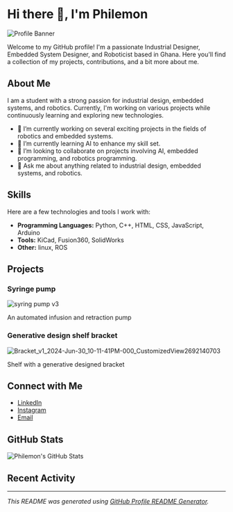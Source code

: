 # Hi there 👋, I'm Philemon

![Profile Banner](path/to/your/banner/image.png)

Welcome to my GitHub profile! I'm a passionate Industrial Designer, Embedded System Designer, and Roboticist based in Ghana. Here you'll find a collection of my projects, contributions, and a bit more about me.

## About Me

I am a student with a strong passion for industrial design, embedded systems, and robotics. Currently, I'm working on various projects while continuously learning and exploring new technologies.

- 🔭 I’m currently working on several exciting projects in the fields of robotics and embedded systems.
- 🌱 I’m currently learning AI to enhance my skill set.
- 👯 I’m looking to collaborate on projects involving AI, embedded programming, and robotics programming.
- 💬 Ask me about anything related to industrial design, embedded systems, and robotics.

## Skills

Here are a few technologies and tools I work with:

- **Programming Languages:** Python, C++, HTML, CSS, JavaScript, Arduino
- **Tools:** KiCad, Fusion360, SolidWorks
- **Other:** linux, ROS

## Projects

### Syringe pump


![syring pump v3](https://github.com/Phil-obed/Phil-obed/assets/50866640/313af2cf-dcfd-47bc-b46d-5691abdf8aba)

An automated infusion and retraction pump

### Generative design shelf bracket

![Bracket_v1_2024-Jun-30_10-11-41PM-000_CustomizedView2692140703](https://github.com/Phil-obed/Phil-obed/assets/50866640/121be6ef-3c0f-4436-8ebc-e74c8f261dbc)


Shelf with a generative designed bracket 

## Connect with Me

- [LinkedIn](https://www.linkedin.com/in/philemon-obed-obeng-a4497524b?utm_source=share&utm_campaign=share_via&utm_content=profile&utm_medium=ios_app)
- [Instagram](https://www.instagram.com/_.scott_scott.__/#)
- [Email](mailto:philemonobjnr@gmail.com)

## GitHub Stats

![Philemon's GitHub Stats](https://github-readme-stats.vercel.app/api?username=yourusername&show_icons=true&hide_border=true)

## Recent Activity

<!--START_SECTION:activity-->
<!--END_SECTION:activity-->

---

*This README was generated using [GitHub Profile README Generator](https://github.com/rahuldkjain/github-profile-readme-generator).*

